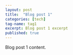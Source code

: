 ```yaml
---
layout: post
title:  "Blog post 1"
categories: [tech]
tag-name: tag1
excerpt: Blog post 1 excerpt
published: true
---
```

Blog post 1 content.